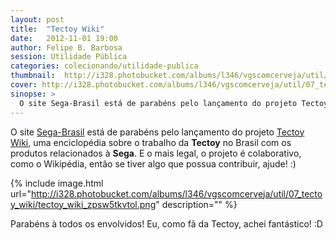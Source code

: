 ```yaml
---
layout: post
title:  "Tectoy Wiki"
date:   2012-11-01 19:00
author: Felipe B. Barbosa
session: Utilidade Pública
categories: colecionando/utilidade-publica
thumbnail:  http://i328.photobucket.com/albums/l346/vgscomcerveja/util/07_tectoy_wiki/post_thumbnail_zps1yqblaqx.jpg
cover: http://i328.photobucket.com/albums/l346/vgscomcerveja/util/07_tectoy_wiki/post_header_zpsizest5ip.jpg
sinopse: >
  O site Sega-Brasil está de parabéns pelo lançamento do projeto Tectoy Wiki, uma enciclopédia sobre o trabalho da Tectoy no Brasil com os produtos relacionados à Sega. E o mais legal, o projeto é colaborativo, como o Wikipédia, então se tiver algo que possua contribuir, ajude! :)
---
```

O site [Sega-Brasil](http://www.sega-brasil.com.br/site/) está de parabéns pelo lançamento do projeto [Tectoy Wiki](http://www.sega-brasil.com.br/Tectoy/index.php?title=P%C3%A1gina_principal), uma enciclopédia sobre o trabalho da **Tectoy** no Brasil com os produtos relacionados à **Sega**. E o mais legal, o projeto é colaborativo, como o Wikipédia, então se tiver algo que possua contribuir, ajude! :)

{% include image.html url="http://i328.photobucket.com/albums/l346/vgscomcerveja/util/07_tectoy_wiki/tectoy_wiki_zpsw5tkvtol.png" description="" %}

Parabéns à todos os envolvidos! Eu, como fã da Tectoy, achei fantástico! :D
